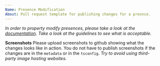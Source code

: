 ```yaml
---
Name: Presence Modification
About: Pull request template for publishing changes for a presnce.
---
```


*In order to property modify presences, please take a look at the [documentation](https://docs.premid.app/en/dev/presence). Take a look at the guidelines to see what is acceptable.*

**Screenshots**
Please upload screenshots to github showing what the changes looks like in action. You do not have to publish screenshots if the changes are in the `metadata` or in the `tsconfig`. *Try to avoid using third-party image hosting websites.*
